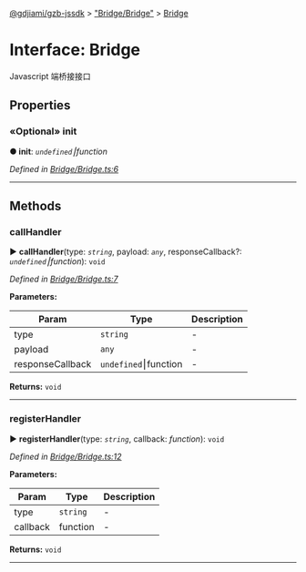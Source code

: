 [@gdjiami/gzb-jssdk](../README.md) > ["Bridge/Bridge"](../modules/_bridge_bridge_.md) > [Bridge](../interfaces/_bridge_bridge_.bridge.md)



# Interface: Bridge


Javascript 端桥接接口


## Properties
<a id="init"></a>

### «Optional» init

**●  init**:  *`undefined`⎮function* 

*Defined in [Bridge/Bridge.ts:6](https://github.com/GDJiaMi/gzb-jssdk/blob/6a995d9/src/Bridge/Bridge.ts#L6)*





___


## Methods
<a id="callhandler"></a>

###  callHandler

► **callHandler**(type: *`string`*, payload: *`any`*, responseCallback?: *`undefined`⎮function*): `void`




*Defined in [Bridge/Bridge.ts:7](https://github.com/GDJiaMi/gzb-jssdk/blob/6a995d9/src/Bridge/Bridge.ts#L7)*



**Parameters:**

| Param | Type | Description |
| ------ | ------ | ------ |
| type | `string`   |  - |
| payload | `any`   |  - |
| responseCallback | `undefined`⎮function   |  - |





**Returns:** `void`





___

<a id="registerhandler"></a>

###  registerHandler

► **registerHandler**(type: *`string`*, callback: *function*): `void`




*Defined in [Bridge/Bridge.ts:12](https://github.com/GDJiaMi/gzb-jssdk/blob/6a995d9/src/Bridge/Bridge.ts#L12)*



**Parameters:**

| Param | Type | Description |
| ------ | ------ | ------ |
| type | `string`   |  - |
| callback | function   |  - |





**Returns:** `void`





___


